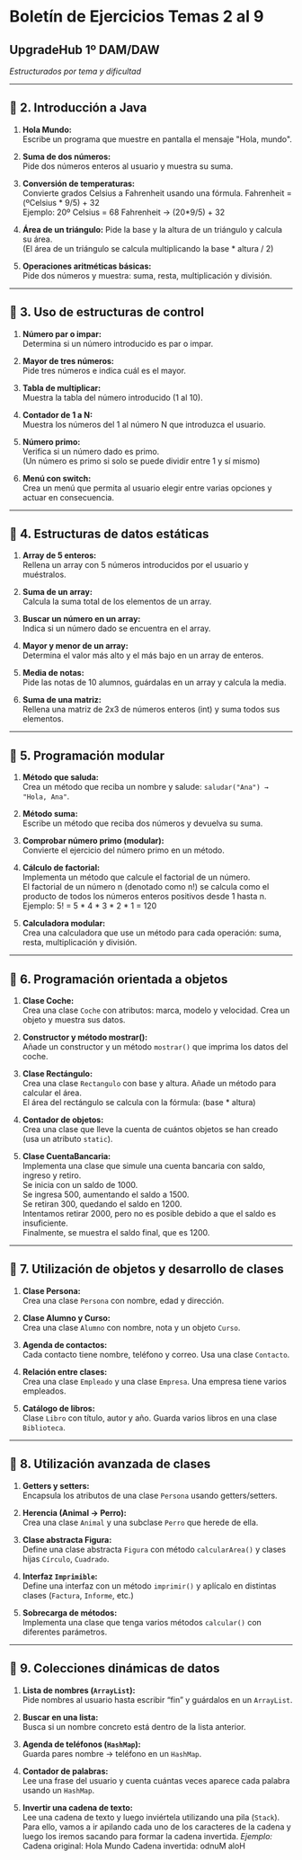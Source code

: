 
#  Boletín de Ejercicios Temas 2 al 9

## UpgradeHub 1º DAM/DAW


_Estructurados por tema y dificultad_

---

## 📄 2. Introducción a Java

1. **Hola Mundo:**  
   Escribe un programa que muestre en pantalla el mensaje "Hola, mundo".

2. **Suma de dos números:**  
   Pide dos números enteros al usuario y muestra su suma.

3. **Conversión de temperaturas:**  
   Convierte grados Celsius a Fahrenheit usando una fórmula. Fahrenheit = (ºCelsius * 9/5) + 32\
   Ejemplo: 20º Celsius = 68 Fahrenheit -> (20*9/5) + 32

4. **Área de un triángulo:**
	Pide la base y la altura de un triángulo y calcula su área.\
	(El área de un triángulo se calcula multiplicando la base * altura / 2)

5. **Operaciones aritméticas básicas:**  
   Pide dos números y muestra: suma, resta, multiplicación y división.

---

## 📄 3. Uso de estructuras de control

1. **Número par o impar:**  
   Determina si un número introducido es par o impar.

2. **Mayor de tres números:**  
   Pide tres números e indica cuál es el mayor.

3. **Tabla de multiplicar:**  
   Muestra la tabla del número introducido (1 al 10).

4. **Contador de 1 a N:**  
   Muestra los números del 1 al número N que introduzca el usuario.

5. **Número primo:**  
   Verifica si un número dado es primo.\
   (Un número es primo si solo se puede dividir entre 1 y sí mismo)


6. **Menú con switch:**  
   Crea un menú que permita al usuario elegir entre varias opciones y actuar en consecuencia.

---

## 📄 4. Estructuras de datos estáticas

1. **Array de 5 enteros:**  
   Rellena un array con 5 números introducidos por el usuario y muéstralos.

2. **Suma de un array:**  
   Calcula la suma total de los elementos de un array.

3. **Buscar un número en un array:**  
   Indica si un número dado se encuentra en el array.

4. **Mayor y menor de un array:**  
   Determina el valor más alto y el más bajo en un array de enteros.

5. **Media de notas:**  
   Pide las notas de 10 alumnos, guárdalas en un array y calcula la media.

6. **Suma de una matriz:**  
   Rellena una matriz de 2x3 de números enteros (int) y suma todos sus elementos.

---

## 📄 5. Programación modular

1. **Método que saluda:**  
   Crea un método que reciba un nombre y salude: `saludar("Ana") → "Hola, Ana"`.

2. **Método suma:**  
   Escribe un método que reciba dos números y devuelva su suma.

3. **Comprobar número primo (modular):**  
   Convierte el ejercicio del número primo en un método.

4. **Cálculo de factorial:**  
    Implementa un método que calcule el factorial de un número.\
    El factorial de un número n (denotado como n!) se calcula como el producto de todos los números enteros positivos desde 1 hasta n.\
    Ejemplo: 5! = 5 * 4 * 3 * 2 * 1 = 120

5. **Calculadora modular:**  
   Crea una calculadora que use un método para cada operación: suma, resta, multiplicación y división.

---

## 📄 6. Programación orientada a objetos

1. **Clase Coche:**  
   Crea una clase `Coche` con atributos: marca, modelo y velocidad. Crea un objeto y muestra sus datos.

2. **Constructor y método mostrar():**  
   Añade un constructor y un método `mostrar()` que imprima los datos del coche.

3. **Clase Rectángulo:**  
	Crea una clase `Rectangulo` con base y altura. Añade un método para calcular el área.\
	El área del rectángulo se calcula con la fórmula: (base * altura)

4. **Contador de objetos:**  
   Crea una clase que lleve la cuenta de cuántos objetos se han creado (usa un atributo `static`).

5. **Clase CuentaBancaria:**  
   Implementa una clase que simule una cuenta bancaria con saldo, ingreso y retiro.\
   Se inicia con un saldo de 1000.\
   Se ingresa 500, aumentando el saldo a 1500.\
   Se retiran 300, quedando el saldo en 1200.\
   Intentamos retirar 2000, pero no es posible debido a que el saldo es insuficiente.\
   Finalmente, se muestra el saldo final, que es 1200.

---

## 📄 7. Utilización de objetos y desarrollo de clases

1. **Clase Persona:**  
   Crea una clase `Persona` con nombre, edad y dirección.

2. **Clase Alumno y Curso:**  
   Crea una clase `Alumno` con nombre, nota y un objeto `Curso`.

3. **Agenda de contactos:**  
   Cada contacto tiene nombre, teléfono y correo. Usa una clase `Contacto`.

4. **Relación entre clases:**  
   Crea una clase `Empleado` y una clase `Empresa`. Una empresa tiene varios empleados.

5. **Catálogo de libros:**  
   Clase `Libro` con título, autor y año. Guarda varios libros en una clase `Biblioteca`.

---

## 📄 8. Utilización avanzada de clases

1. **Getters y setters:**  
   Encapsula los atributos de una clase `Persona` usando getters/setters.

2. **Herencia (Animal → Perro):**  
   Crea una clase `Animal` y una subclase `Perro` que herede de ella.

3. **Clase abstracta Figura:**  
   Define una clase abstracta `Figura` con método `calcularArea()` y clases hijas `Círculo`, `Cuadrado`.

4. **Interfaz `Imprimible`:**  
   Define una interfaz con un método `imprimir()` y aplícalo en distintas clases (`Factura`, `Informe`, etc.)

5. **Sobrecarga de métodos:**  
   Implementa una clase que tenga varios métodos `calcular()` con diferentes parámetros.

---

## 📄 9. Colecciones dinámicas de datos

1. **Lista de nombres (`ArrayList`):**  
   Pide nombres al usuario hasta escribir “fin” y guárdalos en un `ArrayList`.

2. **Buscar en una lista:**  
   Busca si un nombre concreto está dentro de la lista anterior.

3. **Agenda de teléfonos (`HashMap`):**  
   Guarda pares nombre → teléfono en un `HashMap`.

4. **Contador de palabras:**  
   Lee una frase del usuario y cuenta cuántas veces aparece cada palabra usando un `HashMap`.

5. **Invertir una cadena de texto:**  
Lee una cadena de texto y luego inviértela utilizando una pila (`Stack`). Para ello, vamos a ir apilando cada uno de los caracteres de la cadena y luego los iremos sacando para formar la cadena invertida.
_Ejemplo:_
Cadena original: Hola Mundo
Cadena invertida: odnuM aloH
